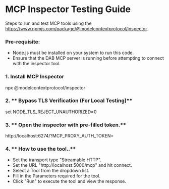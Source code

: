 
# MCP Inspector Testing Guide

Steps to run and test MCP tools using the https://www.npmjs.com/package/@modelcontextprotocol/inspector.
### Pre-requisite:
- Node.js must be installed on your system to run this code.
- Ensure that the DAB MCP server is running before attempting to connect with the inspector tool.

### 1. **Install MCP Inspector** 
npx @modelcontextprotocol/inspector

### 2. ** Bypass TLS Verification (For Local Testing)**
set NODE_TLS_REJECT_UNAUTHORIZED=0

### 3. ** Open the inspector with pre-filled token.**
http://localhost:6274/?MCP_PROXY_AUTH_TOKEN=<token>

### 4. ** How to use the tool..**
- Set the transport type "Streamable HTTP".
- Set the URL "http://localhost:5000/mcp" and hit connect.
- Select a Tool from the dropdown list.
- Fill in the Parameters required for the tool.
- Click "Run" to execute the tool and view the response.